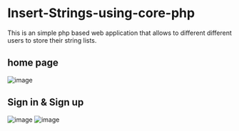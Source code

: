 # Insert-Strings-using-core-php
This is an simple php based web application that allows to different different users to store their string lists.

## home page
![image](https://github.com/dikshasingh001/Content-Management-System/assets/115875853/f28ac720-99c3-48ca-a80a-f6d3841a031a)


## Sign in & Sign up
![image](https://github.com/Kushalobroy/Insert-Strings-using-core-php/assets/92447922/c9d5a74c-1e2d-4258-9665-4e17a5c17edf)
![image](https://github.com/Kushalobroy/Insert-Strings-using-core-php/assets/92447922/cf22f3c4-d39f-415d-9167-0524c9bbfe9d)


